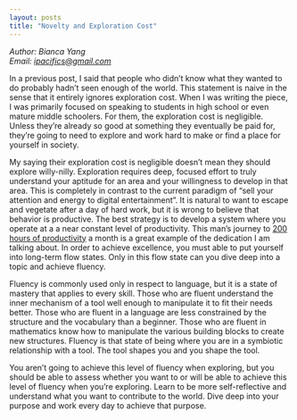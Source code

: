 ```yaml
---
layout: posts
title: "Novelty and Exploration Cost"
---
```

*Author: Bianca Yang*<br>
*Email: ipacifics@gmail.com*<br>

In a previous post, I said that people who didn’t know what they wanted to do probably hadn’t seen enough of the world. This statement is naive in the sense that it entirely ignores exploration cost. When I was writing the piece, I was primarily focused on speaking to students in high school or even mature middle schoolers. For them, the exploration cost is negligible. Unless they’re already so good at something they eventually be paid for, they’re going to need to explore and work hard to make or find a place for yourself in society.

My saying their exploration cost is negligible doesn’t mean they should explore willy-nilly. Exploration requires deep, focused effort to truly understand your aptitude for an area and your willingness to develop in that area. This is completely in contrast to the current paradigm of “sell your attention and energy to digital entertainment”. It is natural to want to escape and vegetate after a day of hard work, but it is wrong to believe that behavior is productive. The best strategy is to develop a system where you operate at a a near constant level of productivity. This man’s journey to [200 hours of productivity](https://qotoqot.com/blog/improving-focus/) a month is a great example of the dedication I am talking about. In order to achieve excellence, you must able to put yourself into long-term flow states. Only in this flow state can you dive deep into a topic and achieve fluency.

Fluency is commonly used only in respect to language, but it is a state of mastery that applies to every skill. Those who are fluent understand the inner mechanism of a tool well enough to manipulate it to fit their needs better. Those who are fluent in a language are less constrained by the structure and the vocabulary than a beginner. Those who are fluent in mathematics know how to manipulate the various building blocks to create new structures. Fluency is that state of being where you are in a symbiotic relationship with a tool. The tool shapes you and you shape the tool.

You aren’t going to achieve this level of fluency when exploring, but you should be able to assess whether you want to or will be able to achieve this level of fluency when you’re exploring. Learn to be more self-reflective and understand what you want to contribute to the world. Dive deep into your purpose and work every day to achieve that purpose.

